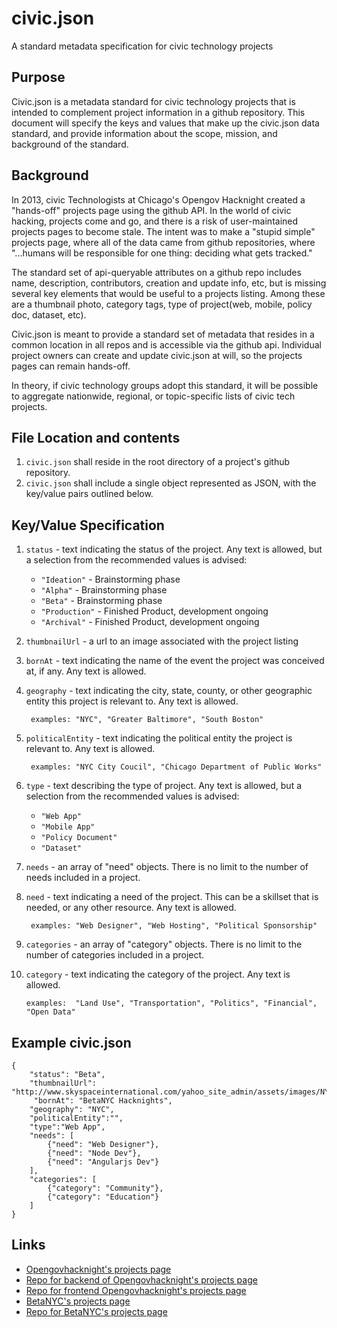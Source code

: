 # civic.json
A standard metadata specification for civic technology projects


## Purpose

Civic.json is a metadata standard for civic technology projects that is intended to complement project information in a github repository.  This document will specify the keys and values that make up the civic.json data standard, and provide information about the scope, mission, and background of the standard.


## Background

In 2013, civic Technologists at Chicago's Opengov Hacknight created a "hands-off" projects page using the github API.  In the world of civic hacking, projects come and go, and there is a risk of user-maintained projects pages to become stale.  The intent was to make a "stupid simple" projects page, where all of the data came from github repositories, where "...humans will be responsible for one thing: deciding what gets tracked."

The standard set of api-queryable attributes on a github repo includes name, description, contributors, creation and update info, etc, but is missing several key elements that would be useful to a projects listing.  Among these are a thumbnail photo, category tags, type of project(web, mobile, policy doc, dataset, etc).

Civic.json is meant to provide a standard set of metadata that resides in a common location in all repos and is accessible via the github api.  Individual project owners can create and update civic.json at will, so the projects pages can remain hands-off.

In theory, if civic technology groups adopt this standard, it will be possible to aggregate nationwide, regional, or topic-specific lists of civic tech projects.


## File Location and contents
1. `civic.json` shall reside in the root directory of a project's github repository.
2. `civic.json` shall include a single object represented as JSON, with the key/value pairs outlined below.


## Key/Value Specification
1. `status` - text indicating the status of the project.  Any text is allowed, but a selection from the recommended values is advised:

   * `"Ideation"` - Brainstorming phase
   * `"Alpha"` - Brainstorming phase
   * `"Beta"` - Brainstorming phase
   * `"Production"` - Finished Product, development ongoing
   * `"Archival"` - Finished Product, development ongoing

2. `thumbnailUrl` - a url to an image associated with the project listing
3. `bornAt` - text indicating the name of the event the project was conceived at, if any.  Any text is allowed.
4. `geography` - text indicating the city, state, county, or other geographic entity this project is relevant to.  Any text is allowed.

		examples: "NYC", "Greater Baltimore", "South Boston"
5. `politicalEntity` - text indicating the political entity the project is relevant to. Any text is allowed.

		examples: "NYC City Coucil", "Chicago Department of Public Works"

6. `type` - text describing the type of project.  Any text is allowed, but a selection from the recommended values is advised:

   * `"Web App"`
   * `"Mobile App"`
   * `"Policy Document"`
   * `"Dataset"`

7. `needs` - an array of "need" objects.  There is no limit to the number of needs included in a project.
8. `need` - text indicating a need of the project.  This can be a skillset that is needed, or any other resource.  Any text is allowed.

		examples: "Web Designer", "Web Hosting", "Political Sponsorship"

9. `categories` - an array of "category" objects.  There is no limit to the number of categories included in a project.
10. `category` - text indicating the category of the project.  Any text is allowed.

		examples:  "Land Use", "Transportation", "Politics", "Financial", "Open Data"


## Example civic.json

	{
	    "status": "Beta",
	    "thumbnailUrl": "http://www.skyspaceinternational.com/yahoo_site_admin/assets/images/NYC_Skyline_Thumb.97220225.jpg",
	     "bornAt": "BetaNYC Hacknights",
	    "geography": "NYC",
	    "politicalEntity":"",
	    "type":"Web App",
	    "needs": [
	        {"need": "Web Designer"},
	        {"need": "Node Dev"},
	        {"need": "Angularjs Dev"}
	    ],
	    "categories": [
	        {"category": "Community"},
	        {"category": "Education"}
	    ]
	}


## Links
 *  [Opengovhacknight's projects page](http://opengovhacknight.org/projects.html)
 *  [Repo for backend of Opengovhacknight's projects page](https://github.com/open-city/civic-json-worker)
 *  [Repo for frontend Opengovhacknight's projects page](https://github.com/open-city/open-gov-hack-night#projects-and-people)
 *  [BetaNYC's projects page](http://projects.betanyc.us)
 *  [Repo for BetaNYC's projects page](https://github.com/chriswhong/betanyc-projects-list)




